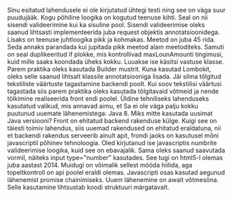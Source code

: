 Sinu esitatud lahendusele ei ole kirjutatud ühtegi testi ning see on väga suur puudujääk.
Kogu põhiline loogika on kogutud teenuse kihti. Seal on nii sisendi valideerimine kui ka sisuline pool. Sisendi valideerimise oleks saanud lihtsasti implementeerida juba request objektis annotatsioonidega. Lisaks on teenuse juhtloogika pikk ja kohmakas. Meetod on juba 45 rida. Seda annaks parandada kui jupitada pikk meetod alam meetoditeks. Samuti on seal duplikeeritud if plokke, mis kontrollivad maxLounAmounti tingimusi, kuid mille saaks koondada üheks kokku.
Luuakse ise käsitsi vastuse klasse. Parem praktika oleks kasutada Builder mustrit. Kuna kasutad Lombokit, oleks selle saanud lihtsalt klassile annotatsiooniga lisada.
Jäi silma tõlgitud tekstiliste väärtuste tagastamine backendi poolt. Kui soov tekstilisi väärtusi tagastada siis parem praktika oleks kasutada tõlgitavaid võtmeid ja nende tõlkimine realiseerida front endi poolel.
Üldine tehniliseks lahenduseks kasutatud valikud, mis annavad aimu, et Sa ei ole väga palju kokku puutunud uuemate lähenemistega:
Java 8. Miks mitte kasutada uusimat Java versiooni?
Front on ehitatud backend rakenduse külge. Kuigi see on täiesti toimiv lahendus, siis uuemad rakendused on ehitatud eraldatuna, nii et backendi rakendus serveerib ainult apit, frondi jaoks on kasutusel mõni javascriptil põhinev tehnoloogia.
Oled kirjutanud ise javascriptis numbrite valideerimise loogika, kuid see on ebavajalik. Sama oleks saanud saavutada vormil, näiteks input type="number" kasutades. See tugi on html5-l olemas juba aastast 2014. Muidugi on võimalik sellest mööda hiilida, aga topeltkontroll on api poolel eraldi olemas.
Javascripti osas kasutad aegunud lähenemist promise chainimiseks. Uuem lähenemine on await võtmesõna. Selle kasutamine lihtsustab koodi struktuuri märgatavalt.
